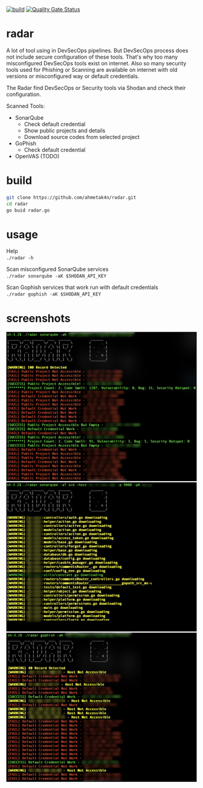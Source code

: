 [![build](https://github.com/ahmetak4n/radar/actions/workflows/build.yml/badge.svg?branch=master&event=push)](https://github.com/ahmetak4n/radar/actions/workflows/build.yml)
[![Quality Gate Status](https://sonarcloud.io/api/project_badges/measure?project=ahmetak4n_radar&metric=alert_status)](https://sonarcloud.io/dashboard?id=ahmetak4n_radar)

# radar
A lot of tool using in DevSecOps pipelines. But DevSecOps process does not include secure configuration of these tools. That's why too many misconfigured DevSecOps tools exist on internet. Also so many security tools used for Phishing or Scanning are available on internet with old versions or misconfigured way or default credentials.

The Radar find DevSecOps or Security tools via Shodan and check their configuration.

Scanned Tools:
- SonarQube
  - Check default credential
  - Show public projects and details
  - Download source codes from selected project
- GoPhish
  - Check default credential
- OpenVAS (TODO)

# build
```bash
git clone https://github.com/ahmetak4n/radar.git
cd radar
go buid radar.go
```

# usage
Help
<br>
`./radar -h`

Scan misconfigured SonarQube services
<br>
`./radar sonarqube -aK $SHODAN_API_KEY` 

Scan Gophish services that work run with default credentials
<br>
`./radar gophish -aK $SHODAN_API_KEY` 

# screenshots
![sonar_how_to](https://github.com/ahmetak4n/radar/blob/master/sonarqube_how_to.png)
![sonar_how_to](https://github.com/ahmetak4n/radar/blob/master/sonarqube_scd_how_to.png)
![gophish_how_to](https://github.com/ahmetak4n/radar/blob/master/gophish_how_to.png)
